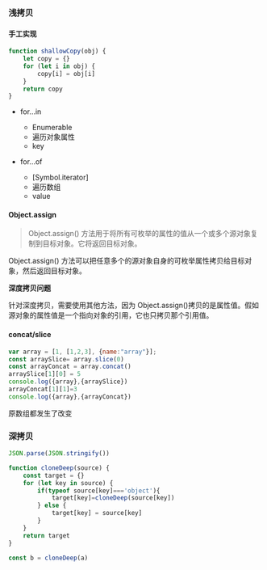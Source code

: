 ### 浅拷贝

#### 手工实现
```js
function shallowCopy(obj) {
    let copy = {}
    for (let i in obj) {
        copy[i] = obj[i]
    }
    return copy
}
```
<!-- more -->
- for...in
  - Enumerable
  - 遍历对象属性
  - key

- for...of
  - [Symbol.iterator]
  - 遍历数组
  - value


#### Object.assign
> Object.assign() 方法用于将所有可枚举的属性的值从一个或多个源对象复制到目标对象。它将返回目标对象。

Object.assign() 方法可以把任意多个的源对象自身的可枚举属性拷贝给目标对象，然后返回目标对象。

**深度拷贝问题**

针对深度拷贝，需要使用其他方法，因为 Object.assign()拷贝的是属性值。假如源对象的属性值是一个指向对象的引用，它也只拷贝那个引用值。

#### concat/slice 
```js
var array = [1, [1,2,3], {name:"array"}];
const arraySlice= array.slice(0)
const arrayConcat = array.concat()
arraySlice[1][0] = 5
console.log({array},{arraySlice})
arrayConcat[1][1]=3
console.log({array},{arrayConcat})

```
原数组都发生了改变

### 深拷贝
```js
JSON.parse(JSON.stringify())
```

```js
function cloneDeep(source) {
    const target = {}
    for (let key in source) {
        if(typeof source[key]==='object'){
            target[key]=cloneDeep(source[key])
        } else {
            target[key] = source[key]
        }
    }
    return target
}

const b = cloneDeep(a)
```